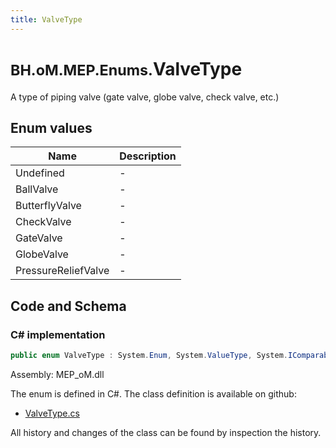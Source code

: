 ```yaml
---
title: ValveType
---
```


# <small>BH.oM.MEP.Enums.</small>**ValveType**

A type of piping valve (gate valve, globe valve, check valve, etc.)

## Enum values

| Name            | Description                                                    |
|-----------------|----------------------------------------------------------------|
| Undefined |  -  |
| BallValve |  -  |
| ButterflyValve |  -  |
| CheckValve |  -  |
| GateValve |  -  |
| GlobeValve |  -  |
| PressureReliefValve |  -  |


## Code and Schema

### C# implementation

``` C# title="C#"
public enum ValveType : System.Enum, System.ValueType, System.IComparable, System.ISpanFormattable, System.IFormattable, System.IConvertible
```

Assembly: MEP_oM.dll

The enum is defined in C#. The class definition is available on github:

- [ValveType.cs](https://github.com/BHoM/BHoM/blob/develop/MEP_oM/Enums\ValveType.cs)

All history and changes of the class can be found by inspection the history.
